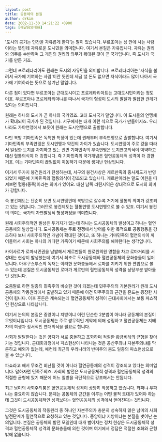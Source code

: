 ```yaml
---
layout: post
title: 공동체의 본질
author: drkim
date: 2002-11-30 14:21:22 +0900
tags: [깨달음의대화]
---
```

'도시의 공기는 인간을 자유롭게 한다'는 말이 있습니다. 부르조아는 성 안에 사는 사람이라는 뜻인데 자유로운 도시민을 의미합니다. 여기서 본질은 자유입니다. 자유는 권리와 의무를 수반하며 그 개인의 권리와 의무가 확대된 것이 곧 국가입니다. 즉 도시가 국가를 만든 거죠.
  

  
그런데 프로레타리아도 원래는 도시의 자유민을 의미합니다. 프로레타리아는 '자식을 불려서 국가에 기여하는 사람'이란 뜻인데 세금 낼 돈도 없으면 자식이라도 많이 나아서 국가에 기여하라는 뜻으로 생겨난 말입니다.
  

  
다른 점이 있다면 부르조아는 근대도시이고 프로레타리아트는 고대도시민이라는 정도이죠. 부르조아냐 프로레타리아냐를 떠나서 국가의 형성이 도시의 발달과 밀접한 관계가 있다는 의미입니다.
  

  
원래는 하나의 도시가 곧 하나의 국가였죠. 고대 도시국가 말입니다. 이 도시들의 연맹체가 확대되어 국가가 된 것입니다. 서구에서는 대개 이런 식으로 국가가 만들어지죠. 우리나라도 가야연맹에서 보듯이 원래는 도시연맹으로 출발합니다.
  

  
다만 북방 기마민족은 독특한 특징이 있는데 원래부터 부족연맹으로 출발합니다. 여기서 기마민족의 부족연맹은 도시연맹과 약간의 차이가 있습니다. 도시연맹이 주로 강을 따라서 일정한 토지를 차지하고 있는 반면 기마민족의 부족연맹은 토지연고의식이 박약하고 대신 혈통의식이 더 강합니다. 즉 기마민족의 국가개념은 혈연공동체적 성격이 더 강한 거죠. 이는 기마민족이 끊임없이 이동하기 때문에 생겨난 현상입니다.
  

  
여기서 두가지 봉건원리가 탄생하는데, 서구의 봉건사상은 게르만족의 종사제도가 반영되었기 때문에 기마민족의 혈통의식이 강조되고 있습니다. 게르만이라는 말도 어원을 따져보면 혈통(종족)이라는 의미가 있어요. 대신 남쪽 라틴지역은 상대적으로 도시의 의미가 강합니다.
  

  
즉 봉건제도는 단순히 보면 도시연맹인데 북방으로 갈수록 거기에 혈통의 의미가 강조되고 있는 것입니다. 그러므로 봉건제도는 혈통연맹 도시연맹으로 볼 수 있죠. 여기서 봉건의 의미는 국가의 자연발생적 형성과정을 의미합니다.
  

  
원래 사회주의적인 발상은 두가지가 있는데 하나는 도시공동체의 발상이고 하나는 혈연공동체의 발상입니다. 도시공동체는 주로 전쟁에서 방어를 위한 목적으로 공동행동을 강조하다 보니 사회주의적인 개념이 확대된 것이고, 또 하나는 기마민족의 혈연의식이 끼어들어서 사회는 하나의 커다란 가족이기 때문에 사회주의를 해야한다는 생각입니다.
  

  
카이사르가 로마시민권을 남발해서 게르만들이 원로원의원 명함을 차고 로마거리를 서성대는 현상이 발생했는데 여기서 최초로 도시공동체와 혈연공동체의 문화충돌이 일어납니다. 아우구스투스의 독재는 이러한 문화충돌에서 로마를 지키기 위한 편법으로 볼 수 있는데 본질은 도시공동체인 로마가 게르만의 혈연공동체적 성격을 상당부분 받아들인 것입니다.
  

  
요즘말로 하면 일종의 민족주의 비슷한 것이 되겠는데 민주주의의 기본원리가 원래 도시공동체의 작동원리에서 출발하고 있기 때문에 이건 민주주의의 근간을 흔드는 굉장한 사건이 됩니다. 이후 혼돈은 계속되는데 혈연공동체적 성격이 근대사회에서는 보통 파쇼적인 현상으로 나타납니다.
  

  
여기서 논의의 본질은 중앙이냐 지방이냐 이런 단순한 2분법이 아니라 공동체의 본질이 무엇이냐입니다. 도시공동체는 주로 쌍무적인 계약에 의해 성립하고 혈연공동체는 지배자의 희생과 정서적인 연대의식을 필요로 합니다.
  

  
사회가 발달한다는 것은 양자가 서로 충돌하고 조화하며 적절한 황금비례의 균형을 찾아가는 것입니다. 근대화과정에서 파쇼현상이 나타나는 것은 공산주의냐 자본주의냐를 막론하고 예외가 없는데, 예컨데 최근의 우리나라의 반미주의 붐도 일종의 파쇼현상으로 볼 수 있습니다.
  

  
파쇼라고 해서 무조건 비난될 것이 아니라 혈연공동체의 성격이 강조되고 있다는 의미입니다. 말하자면 민족주의죠. 사회의 발전은 도시공동체적 성격과 혈연공동체적 성격의 적절한 균형에 있기 때문에 어느 일방을 극단적으로 강조해서는 안됩니다.
  

  
최근 남미의 사회주의붐은 혈연공동체적 성격이 상당히 작용하고 있습니다. 좌파냐 우파냐는 중요하지 않습니다. 문제는 공동체의 근간을 이루는 어떤 물적 토대가 있어야 하는데 그것이 도시공동체적인 성격보다는 혈연공동체의 성격에서 얻어진다는 것입니다.
  

  
그것은 도시공동체의 작동원리 중 하나인 자본주의가 충분히 성숙하지 않은 남미의 사회발전단계가 필연적으로 요청하고 있는 것입니다. 중앙이냐 지방이냐는 본질을 벗어난 논의입니다. 본질은 공동체의 발전 모델인데 대개 벌어지는 정치 현상은 도시공동체적 성격과 혈연공동체적 성격의 문화충돌에 의한 것이며 여기에서 정답은 적절한 조화와 균형 밖에 없습니다.